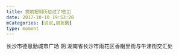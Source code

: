 ```yaml
---
title: 提前把阴历也过了吧🌚🌚
date: 2017-10-10 19:53:28
mCategories: [说说,朋友圈]
type: moment
---
```


<div id="pics-20171010195328"></div>

<script>
var data = [
    {"link": "2017-10-10_000000.jpeg", "type": "shuoshuo"},
    {"link": "2017-10-10_000001.jpeg", "type": "shuoshuo"},
    {"link": "2017-10-10_000002.jpeg", "type": "shuoshuo"},
    {"link": "2017-10-10_000003.jpeg", "type": "shuoshuo"},
    {"link": "2017-10-10_000004.jpeg", "type": "shuoshuo"},
    {"link": "2017-10-10_000005.jpeg", "type": "shuoshuo"}
];
picsRender(data, "pics-20171010195328");
</script>

长沙市德思勤城市广场 阴
湖南省长沙市雨花区香榭里街与牛津街交汇处
